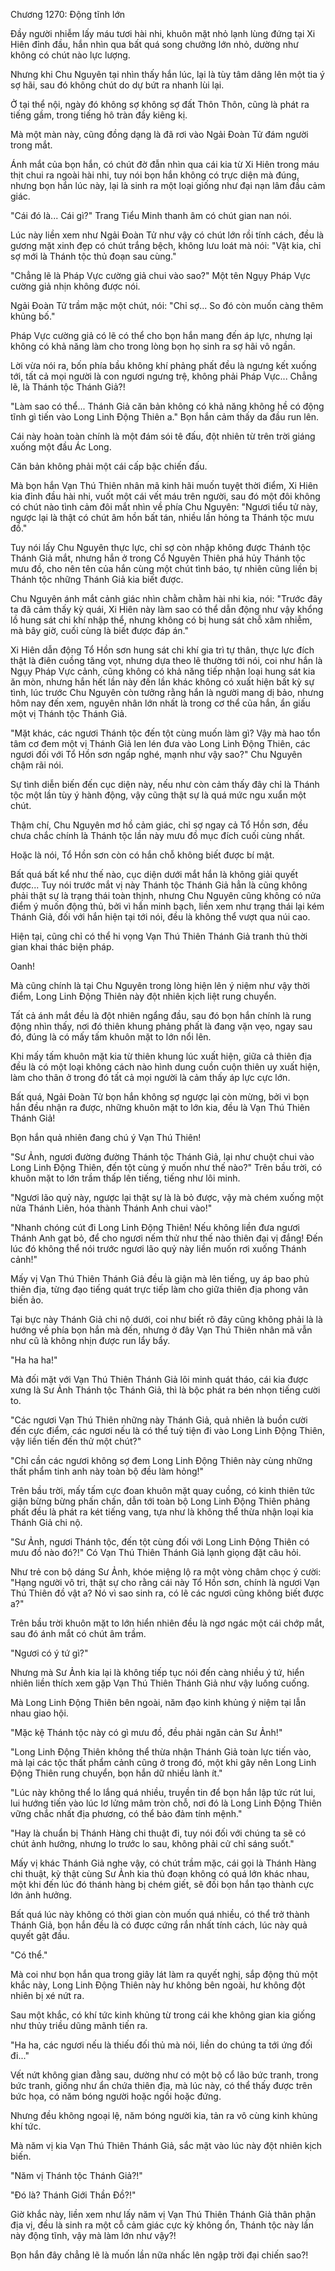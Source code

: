 




Chương 1270: Động tĩnh lớn


Đầy người nhiễm lấy máu tươi hài nhi, khuôn mặt nhỏ lạnh lùng đứng tại Xi Hiên đỉnh đầu, hắn nhìn qua bất quá song chưởng lớn nhỏ, dường như không có chút nào lực lượng.

Nhưng khi Chu Nguyên tại nhìn thấy hắn lúc, lại là tùy tâm dâng lên một tia ý sợ hãi, sau đó không chút do dự bứt ra nhanh lùi lại.

Ở tại thể nội, ngày đó không sợ không sợ đất Thôn Thôn, cũng là phát ra tiếng gầm, trong tiếng hô tràn đầy kiêng kị.

Mà một màn này, cũng đồng dạng là đã rơi vào Ngải Đoàn Tử đám người trong mắt.

Ánh mắt của bọn hắn, có chút đờ đẫn nhìn qua cái kia từ Xi Hiên trong máu thịt chui ra ngoài hài nhi, tuy nói bọn hắn không có trực diện mà đúng, nhưng bọn hắn lúc này, lại là sinh ra một loại giống như đại nạn lâm đầu cảm giác.

"Cái đó là... Cái gì?" Trang Tiểu Minh thanh âm có chút gian nan nói.

Lúc này liền xem như Ngải Đoàn Tử như vậy có chút lớn rồi tính cách, đều là gương mặt xinh đẹp có chút trắng bệch, không lưu loát mà nói: "Vật kia, chỉ sợ mới là Thánh tộc thủ đoạn sau cùng."

"Chẳng lẽ là Pháp Vực cường giả chui vào sao?" Một tên Ngụy Pháp Vực cường giả nhịn không được nói.

Ngải Đoàn Tử trầm mặc một chút, nói: "Chỉ sợ... So đó còn muốn càng thêm khủng bố."

Pháp Vực cường giả có lẽ có thể cho bọn hắn mang đến áp lực, nhưng lại không có khả năng làm cho trong lòng bọn họ sinh ra sợ hãi vô ngần.

Lời vừa nói ra, bốn phía bầu không khí phảng phất đều là ngưng kết xuống tới, tất cả mọi người là con ngươi ngưng trệ, không phải Pháp Vực... Chẳng lẽ, là Thánh tộc Thánh Giả?!

"Làm sao có thể... Thánh Giả căn bản không có khả năng không hề có động tĩnh gì tiến vào Long Linh Động Thiên a." Bọn hắn cảm thấy da đầu run lên.

Cái này hoàn toàn chính là một đám sói tê đấu, đột nhiên từ trên trời giáng xuống một đầu Ác Long.

Căn bản không phải một cái cấp bậc chiến đấu.

Mà bọn hắn Vạn Thú Thiên nhân mã kinh hãi muốn tuyệt thời điểm, Xi Hiên kia đỉnh đầu hài nhi, vuốt một cái vết máu trên người, sau đó một đôi không có chút nào tình cảm đôi mắt nhìn về phía Chu Nguyên: "Ngươi tiểu tử này, ngược lại là thật có chút âm hồn bất tán, nhiều lần hỏng ta Thánh tộc mưu đồ."

Tuy nói lấy Chu Nguyên thực lực, chỉ sợ còn nhập không được Thánh tộc Thánh Giả mắt, nhưng hắn ở trong Cổ Nguyên Thiên phá hủy Thánh tộc mưu đồ, cho nên tên của hắn cùng một chút tình báo, tự nhiên cũng liền bị Thánh tộc những Thánh Giả kia biết được.

Chu Nguyên ánh mắt cảnh giác nhìn chằm chằm hài nhi kia, nói: "Trước đây ta đã cảm thấy kỳ quái, Xi Hiên này làm sao có thể dẫn động như vậy khổng lồ hung sát chi khí nhập thể, nhưng không có bị hung sát chỗ xâm nhiễm, mà bây giờ, cuối cùng là biết được đáp án."

Xi Hiên dẫn động Tổ Hồn sơn hung sát chi khí gia trì tự thân, thực lực đích thật là điên cuồng tăng vọt, nhưng dựa theo lẽ thường tới nói, coi như hắn là Ngụy Pháp Vực cảnh, cũng không có khả năng tiếp nhận loại hung sát kia ăn mòn, nhưng hắn hết lần này đến lần khác không có xuất hiện bất kỳ sự tình, lúc trước Chu Nguyên còn tưởng rằng hắn là người mang dị bảo, nhưng hôm nay đến xem, nguyên nhân lớn nhất là trong cơ thể của hắn, ẩn giấu một vị Thánh tộc Thánh Giả.

"Mặt khác, các ngươi Thánh tộc đến tột cùng muốn làm gì? Vậy mà hao tổn tâm cơ đem một vị Thánh Giả len lén đưa vào Long Linh Động Thiên, các ngươi đối với Tổ Hồn sơn ngấp nghé, mạnh như vậy sao?" Chu Nguyên chậm rãi nói.

Sự tình diễn biến đến cục diện này, nếu như còn cảm thấy đây chỉ là Thánh tộc một lần tùy ý hành động, vậy cũng thật sự là quá mức ngu xuẩn một chút.

Thậm chí, Chu Nguyên mơ hồ cảm giác, chỉ sợ ngay cả Tổ Hồn sơn, đều chưa chắc chính là Thánh tộc lần này mưu đồ mục đích cuối cùng nhất.

Hoặc là nói, Tổ Hồn sơn còn có hắn chỗ không biết được bí mật.

Bất quá bất kể như thế nào, cục diện dưới mắt hắn là không giải quyết được... Tuy nói trước mắt vị này Thánh tộc Thánh Giả hẳn là cũng không phải thật sự là trạng thái toàn thịnh, nhưng Chu Nguyên cũng không có nửa điểm ý muốn động thủ, bởi vì hắn minh bạch, liền xem như trạng thái lại kém Thánh Giả, đối với hắn hiện tại tới nói, đều là không thể vượt qua núi cao.

Hiện tại, cũng chỉ có thể hi vọng Vạn Thú Thiên Thánh Giả tranh thủ thời gian khai thác biện pháp.

Oanh!

Mà cũng chính là tại Chu Nguyên trong lòng hiện lên ý niệm như vậy thời điểm, Long Linh Động Thiên này đột nhiên kịch liệt rung chuyển.

Tất cả ánh mắt đều là đột nhiên ngẩng đầu, sau đó bọn hắn chính là rung động nhìn thấy, nơi đó thiên khung phảng phất là đang vặn vẹo, ngay sau đó, đúng là có mấy tấm khuôn mặt to lớn nổi lên.

Khi mấy tấm khuôn mặt kia từ thiên khung lúc xuất hiện, giữa cả thiên địa đều là có một loại không cách nào hình dung cuồn cuộn thiên uy xuất hiện, làm cho thân ở trong đó tất cả mọi người là cảm thấy áp lực cực lớn.

Bất quá, Ngải Đoàn Tử bọn hắn không sợ ngược lại còn mừng, bởi vì bọn hắn đều nhận ra được, những khuôn mặt to lớn kia, đều là Vạn Thú Thiên Thánh Giả!

Bọn hắn quả nhiên đang chú ý Vạn Thú Thiên!

"Sư Ảnh, ngươi đường đường Thánh tộc Thánh Giả, lại như chuột chui vào Long Linh Động Thiên, đến tột cùng ý muốn như thế nào?" Trên bầu trời, có khuôn mặt to lớn trầm thấp lên tiếng, tiếng như lôi minh.

"Ngươi lão quỷ này, ngược lại thật sự là là bỏ được, vậy mà chém xuống một nửa Thánh Liên, hóa thành Thánh Anh chui vào!"

"Nhanh chóng cút đi Long Linh Động Thiên! Nếu không liền đưa ngươi Thánh Anh gạt bỏ, để cho ngươi nếm thử như thế nào thiên đại vị đắng! Đến lúc đó không thể nói trước ngươi lão quỷ này liền muốn rơi xuống Thánh cảnh!"

Mấy vị Vạn Thú Thiên Thánh Giả đều là giận mà lên tiếng, uy áp bao phủ thiên địa, từng đạo tiếng quát trực tiếp làm cho giữa thiên địa phong vân biến ảo.

Tại bực này Thánh Giả chi nộ dưới, coi như biết rõ đây cũng không phải là là hướng về phía bọn hắn mà đến, nhưng ở đây Vạn Thú Thiên nhân mã vẫn như cũ là không nhịn được run lẩy bẩy.

"Ha ha ha!"

Mà đối mặt với Vạn Thú Thiên Thánh Giả lôi minh quát tháo, cái kia được xưng là Sư Ảnh Thánh tộc Thánh Giả, thì là bộc phát ra bén nhọn tiếng cười to.

"Các ngươi Vạn Thú Thiên những này Thánh Giả, quả nhiên là buồn cười đến cực điểm, các ngươi nếu là có thể tuỳ tiện đi vào Long Linh Động Thiên, vậy liền tiến đến thử một chút?"

"Chỉ cần các ngươi không sợ đem Long Linh Động Thiên này cùng những thất phẩm tinh anh này toàn bộ đều làm hỏng!"

Trên bầu trời, mấy tấm cực đoan khuôn mặt quay cuồng, có kinh thiên tức giận bừng bừng phấn chấn, dẫn tới toàn bộ Long Linh Động Thiên phảng phất đều là phát ra két tiếng vang, tựa như là không thể thừa nhận loại kia Thánh Giả chi nộ.

"Sư Ảnh, ngươi Thánh tộc, đến tột cùng đối với Long Linh Động Thiên có mưu đồ nào đó?!" Có Vạn Thú Thiên Thánh Giả lạnh giọng đặt câu hỏi.

Như trẻ con bộ dáng Sư Ảnh, khóe miệng lộ ra một vòng châm chọc ý cười: "Hạng người vô tri, thật sự cho rằng cái này Tổ Hồn sơn, chính là ngươi Vạn Thú Thiên đồ vật a? Nó vì sao sinh ra, có lẽ các ngươi cũng không biết được a?"

Trên bầu trời khuôn mặt to lớn hiển nhiên đều là ngơ ngác một cái chớp mắt, sau đó ánh mắt có chút âm trầm.

"Ngươi có ý tứ gì?"

Nhưng mà Sư Ảnh kia lại là không tiếp tục nói đến càng nhiều ý tứ, hiển nhiên liền thích xem gặp Vạn Thú Thiên Thánh Giả như vậy luống cuống.

Mà Long Linh Động Thiên bên ngoài, năm đạo kinh khủng ý niệm tại lẫn nhau giao hội.

"Mặc kệ Thánh tộc này có gì mưu đồ, đều phải ngăn cản Sư Ảnh!"

"Long Linh Động Thiên không thể thừa nhận Thánh Giả toàn lực tiến vào, mà lại các tộc thất phẩm cảnh cũng ở trong đó, một khi gây nên Long Linh Động Thiên rung chuyển, bọn hắn dữ nhiều lành ít."

"Lúc này không thể lo lắng quá nhiều, truyền tin để bọn hắn lập tức rút lui, lui hướng tiến vào lúc lơ lửng mâm tròn chỗ, nơi đó là Long Linh Động Thiên vững chắc nhất địa phương, có thể bảo đảm tính mệnh."

"Hay là chuẩn bị Thánh Hàng chi thuật đi, tuy nói đối với chúng ta sẽ có chút ảnh hưởng, nhưng lo trước lo sau, không phải cử chỉ sáng suốt."

Mấy vị khác Thánh Giả nghe vậy, có chút trầm mặc, cái gọi là Thánh Hàng chi thuật, kỳ thật cùng Sư Ảnh kia thủ đoạn không có quá lớn khác nhau, một khi đến lúc đó thánh hàng bị chém giết, sẽ đối bọn hắn tạo thành cực lớn ảnh hưởng.

Bất quá lúc này không có thời gian còn muốn quá nhiều, có thể trở thành Thánh Giả, bọn hắn đều là có được cứng rắn nhất tính cách, lúc này quả quyết gật đầu.

"Có thể."

Mà coi như bọn hắn qua trong giây lát làm ra quyết nghị, sắp động thủ một khắc này, Long Linh Động Thiên này hư không bên ngoài, hư không đột nhiên bị xé nứt ra.

Sau một khắc, có khí tức kinh khủng từ trong cái khe không gian kia giống như thủy triều dũng mãnh tiến ra.

"Ha ha, các ngươi nếu là thiếu đối thủ mà nói, liền do chúng ta tới ứng đối đi..."

Vết nứt không gian đằng sau, dường như có một bộ cổ lão bức tranh, trong bức tranh, giống như ẩn chứa thiên địa, mà lúc này, có thể thấy được trên bức họa, có năm bóng người hoặc ngồi hoặc đứng.

Nhưng đều không ngoại lệ, năm bóng người kia, tản ra vô cùng kinh khủng khí tức.

Mà năm vị kia Vạn Thú Thiên Thánh Giả, sắc mặt vào lúc này đột nhiên kịch biến.

"Năm vị Thánh tộc Thánh Giả?!"

"Đó là? Thánh Giới Thần Đồ?!"

Giờ khắc này, liền xem như lấy năm vị Vạn Thú Thiên Thánh Giả thân phận địa vị, đều là sinh ra một cỗ cảm giác cực kỳ không ổn, Thánh tộc này lần này động tĩnh, vậy mà làm lớn như vậy?!

Bọn hắn đây chẳng lẽ là muốn lần nữa nhấc lên ngập trời đại chiến sao?!




